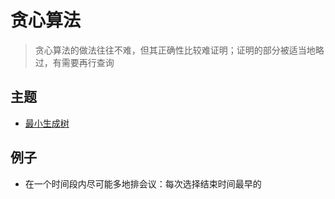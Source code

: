 # 贪心算法

> 贪心算法的做法往往不难，但其正确性比较难证明；证明的部分被适当地略过，有需要再行查询

## 主题

- [最小生成树](minimaltree/minimaltree.md)

## 例子

- 在一个时间段内尽可能多地排会议：每次选择结束时间最早的